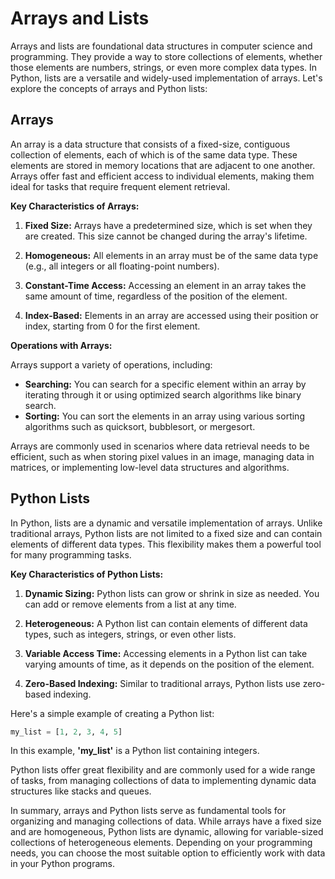 # Arrays and Lists

Arrays and lists are foundational data structures in computer science and programming. They provide a way to store collections of elements, whether those elements are numbers, strings, or even more complex data types. In Python, lists are a versatile and widely-used implementation of arrays. Let's explore the concepts of arrays and Python lists:

## Arrays

An array is a data structure that consists of a fixed-size, contiguous collection of elements, each of which is of the same data type. These elements are stored in memory locations that are adjacent to one another. Arrays offer fast and efficient access to individual elements, making them ideal for tasks that require frequent element retrieval.

**Key Characteristics of Arrays:**

1. **Fixed Size:** Arrays have a predetermined size, which is set when they are created. This size cannot be changed during the array's lifetime.

2. **Homogeneous:** All elements in an array must be of the same data type (e.g., all integers or all floating-point numbers).

3. **Constant-Time Access:** Accessing an element in an array takes the same amount of time, regardless of the position of the element.

4. **Index-Based:** Elements in an array are accessed using their position or index, starting from 0 for the first element.


**Operations with Arrays:**

Arrays support a variety of operations, including:

- **Searching:** You can search for a specific element within an array by iterating through it or using optimized search algorithms like binary search.
- **Sorting:** You can sort the elements in an array using various sorting algorithms such as quicksort, bubblesort, or mergesort.

Arrays are commonly used in scenarios where data retrieval needs to be efficient, such as when storing pixel values in an image, managing data in matrices, or implementing low-level data structures and algorithms.

## Python Lists

In Python, lists are a dynamic and versatile implementation of arrays. Unlike traditional arrays, Python lists are not limited to a fixed size and can contain elements of different data types. This flexibility makes them a powerful tool for many programming tasks.

**Key Characteristics of Python Lists:**

1. **Dynamic Sizing:** Python lists can grow or shrink in size as needed. You can add or remove elements from a list at any time.

2. **Heterogeneous:** A Python list can contain elements of different data types, such as integers, strings, or even other lists.

3. **Variable Access Time:** Accessing elements in a Python list can take varying amounts of time, as it depends on the position of the element.

4. **Zero-Based Indexing:** Similar to traditional arrays, Python lists use zero-based indexing.

Here's a simple example of creating a Python list:

```python
my_list = [1, 2, 3, 4, 5]
```
In this example, **'my_list'** is a Python list containing integers.

Python lists offer great flexibility and are commonly used for a wide range of tasks, from managing collections of data to implementing dynamic data structures like stacks and queues.

In summary, arrays and Python lists serve as fundamental tools for organizing and managing collections of data. While arrays have a fixed size and are homogeneous, Python lists are dynamic, allowing for variable-sized collections of heterogeneous elements. Depending on your programming needs, you can choose the most suitable option to efficiently work with data in your Python programs.
